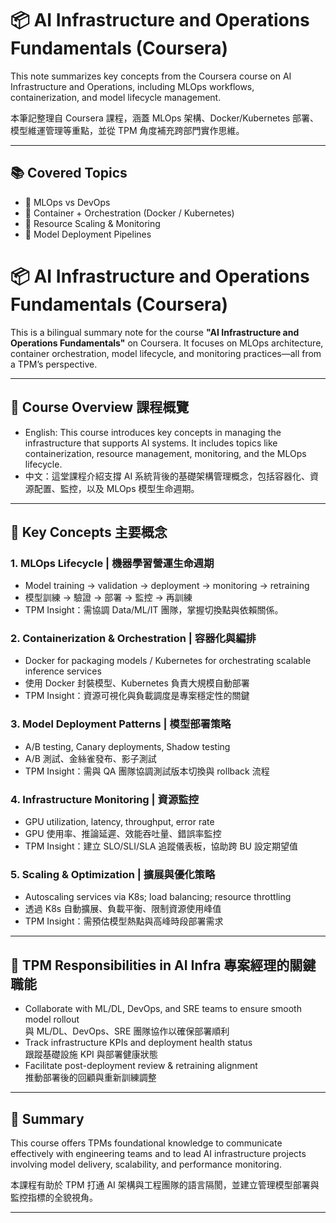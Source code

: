 # 📦 AI Infrastructure and Operations Fundamentals (Coursera)

This note summarizes key concepts from the Coursera course on AI Infrastructure and Operations, including MLOps workflows, containerization, and model lifecycle management.

本筆記整理自 Coursera 課程，涵蓋 MLOps 架構、Docker/Kubernetes 部署、模型維運管理等重點，並從 TPM 角度補充跨部門實作思維。

---

## 📚 Covered Topics
- 🔹 MLOps vs DevOps
- 🔹 Container + Orchestration (Docker / Kubernetes)
- 🔹 Resource Scaling & Monitoring
- 🔹 Model Deployment Pipelines

# 📦 AI Infrastructure and Operations Fundamentals (Coursera)

This is a bilingual summary note for the course **"AI Infrastructure and Operations Fundamentals"** on Coursera. It focuses on MLOps architecture, container orchestration, model lifecycle, and monitoring practices—all from a TPM’s perspective.

---

## 📘 Course Overview 課程概覽

- English: This course introduces key concepts in managing the infrastructure that supports AI systems. It includes topics like containerization, resource management, monitoring, and the MLOps lifecycle.
- 中文：這堂課程介紹支撐 AI 系統背後的基礎架構管理概念，包括容器化、資源配置、監控，以及 MLOps 模型生命週期。

---

## 🧱 Key Concepts 主要概念

### 1. MLOps Lifecycle | 機器學習營運生命週期
- Model training → validation → deployment → monitoring → retraining
- 模型訓練 → 驗證 → 部署 → 監控 → 再訓練
- TPM Insight：需協調 Data/ML/IT 團隊，掌握切換點與依賴關係。

### 2. Containerization & Orchestration | 容器化與編排
- Docker for packaging models / Kubernetes for orchestrating scalable inference services
- 使用 Docker 封裝模型、Kubernetes 負責大規模自動部署
- TPM Insight：資源可視化與負載調度是專案穩定性的關鍵

### 3. Model Deployment Patterns | 模型部署策略
- A/B testing, Canary deployments, Shadow testing
- A/B 測試、金絲雀發布、影子測試
- TPM Insight：需與 QA 團隊協調測試版本切換與 rollback 流程

### 4. Infrastructure Monitoring | 資源監控
- GPU utilization, latency, throughput, error rate
- GPU 使用率、推論延遲、效能吞吐量、錯誤率監控
- TPM Insight：建立 SLO/SLI/SLA 追蹤儀表板，協助跨 BU 設定期望值

### 5. Scaling & Optimization | 擴展與優化策略
- Autoscaling services via K8s; load balancing; resource throttling
- 透過 K8s 自動擴展、負載平衡、限制資源使用峰值
- TPM Insight：需預估模型熱點與高峰時段部署需求

---

## 🔄 TPM Responsibilities in AI Infra 專案經理的關鍵職能

- Collaborate with ML/DL, DevOps, and SRE teams to ensure smooth model rollout  
  與 ML/DL、DevOps、SRE 團隊協作以確保部署順利  
- Track infrastructure KPIs and deployment health status  
  跟蹤基礎設施 KPI 與部署健康狀態  
- Facilitate post-deployment review & retraining alignment  
  推動部署後的回顧與重新訓練調整

---

## 📌 Summary

This course offers TPMs foundational knowledge to communicate effectively with engineering teams and to lead AI infrastructure projects involving model delivery, scalability, and performance monitoring.

本課程有助於 TPM 打通 AI 架構與工程團隊的語言隔閡，並建立管理模型部署與監控指標的全貌視角。

---

